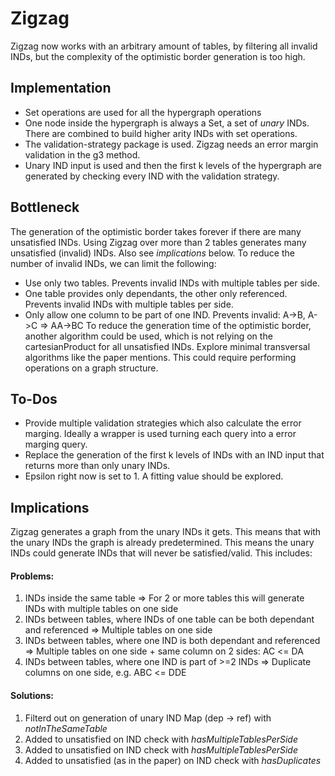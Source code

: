 Zigzag
======

Zigzag now works with an arbitrary amount of tables, by filtering all invalid INDs, but the complexity of the optimistic border generation is too high.

## Implementation
* Set operations are used for all the hypergraph operations
* One node inside the hypergraph is always a Set<InclusionDependency>, a set of *unary* INDs. There are combined to build higher arity INDs with set operations.
* The validation-strategy package is used. Zigzag needs an error margin validation in the g3 method.
* Unary IND input is used and then the first k levels of the hypergraph are generated by checking every IND with the validation strategy.

## Bottleneck
The generation of the optimistic border takes forever if there are many unsatisfied INDs. Using Zigzag over more than 2 tables generates many unsatisfied (invalid) INDs. Also see *implications* below.
To reduce the number of invalid INDs, we can limit the following:
* Use only two tables. Prevents invalid INDs with multiple tables per side.
* One table provides only dependants, the other only referenced. Prevents invalid INDs with multiple tables per side.
* Only allow one column to be part of one IND. Prevents invalid: A->B, A->C => AA->BC
To reduce the generation time of the optimistic border, another algorithm could be used, which is not relying on the cartesianProduct for all unsatisfied INDs. Explore minimal transversal algorithms like the paper mentions. This could require performing operations on a graph structure.

## To-Dos
* Provide multiple validation strategies which also calculate the error marging. Ideally a wrapper is used turning each query into a error marging query.
* Replace the generation of the first k levels of INDs with an IND input that returns more than only unary INDs.
* Epsilon right now is set to 1. A fitting value should be explored.

## Implications
Zigzag generates a graph from the unary INDs it gets. This means that with the unary INDs the graph is already predetermined.
This means the unary INDs could generate INDs that will never be satisfied/valid. This includes:
#### Problems:
1. INDs inside the same table => For 2 or more tables this will generate INDs with multiple tables on one side
2. INDs between tables, where INDs of one table can be both dependant and referenced => Multiple tables on one side
3. INDs between tables, where one IND is both dependant and referenced => Multiple tables on one side + same column on 2 sides: AC <= DA
4. INDs between tables, where one IND is part of >=2 INDs => Duplicate columns on one side, e.g. ABC <= DDE

#### Solutions:
1. Filterd out on generation of unary IND Map (dep -> ref) with _notInTheSameTable_
2. Added to unsatisfied on IND check with _hasMultipleTablesPerSide_
3. Added to unsatisfied on IND check with _hasMultipleTablesPerSide_
4. Added to unsatisfied (as in the paper) on IND check with _hasDuplicates_
